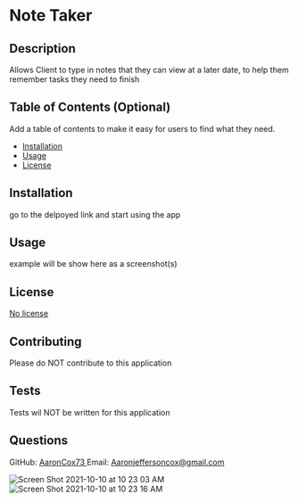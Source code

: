 # Note Taker
  
 

  ## Description 
  
  Allows Client to type in notes that they can view at a later date, to help them remember tasks they need to finish
  
  ## Table of Contents (Optional)
  
  Add a table of contents to make it easy for users to find what they need.
  
  * [Installation](#installation)
  * [Usage](#usage)
  * [License](#license)
  
  
  ## Installation
  
go to the delpoyed link and start using the app
  
  ## Usage 
  
 example will be show here as a screenshot(s)
 

  
  ## License
  
   <a  href ='No licensing' > No license </a>
  
  
 
  ## Contributing

  Please do NOT contribute to this application
 
  ## Tests
  
  Tests wil NOT be written for this application

  ## Questions 
  GitHub: <a href = 'https://github.com/AaronCox73'> AaronCox73 </a>
  Email: <a href = 'mailto:Aaronjeffersoncox@gmail.com'> Aaronjeffersoncox@gmail.com </a>

![Screen Shot 2021-10-10 at 10 23 03 AM](https://user-images.githubusercontent.com/87509934/136704778-7b6e0f74-be78-47e0-9975-1e7d136ef7d4.png)
![Screen Shot 2021-10-10 at 10 23 16 AM](https://user-images.githubusercontent.com/87509934/136704781-2c7e8f8e-88c1-4606-af8c-b31f69a08691.png)
